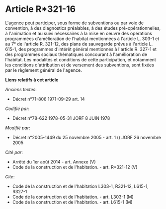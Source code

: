 # Article R*321-16

L'agence peut participer, sous forme de subventions ou par voie de convention, à des diagnostics préalables, à des études
pré-opérationnelles, à l'animation et au suivi nécessaires à la mise en oeuvre des opérations programmées d'amélioration de
l'habitat mentionnées à l'article L. 303-1 et au 7° de l'article R. 321-12, des plans de sauvegarde prévus à l'article L.
615-1, des programmes d'intérêt général mentionnés à l'article R. 327-1 et des programmes sociaux thématiques concourant à
l'amélioration de l'habitat. Les modalités et conditions de cette participation, et notamment les conditions d'attribution et
de versement des subventions, sont fixées par le règlement général de l'agence.

**Liens relatifs à cet article**

_Anciens textes_:

  - Décret n°71-806 1971-09-29 art. 14

_Codifié par_:

  - Décret n°78-622 1978-05-31 JORF 8 JUIN 1978

_Modifié par_:

  - Décret n°2005-1449 du 25 novembre 2005 - art. 1 () JORF 26 novembre 2005

_Cité par_:

  - Arrêté du 1er août 2014 - art. Annexe (V)
  - Code de la construction et de l'habitation. - art. R*321-12 (V)

_Cite_:

  - Code de la construction et de l'habitation L303-1, R321-12, L615-1, R327-1
  - Code de la construction et de l'habitation. - art. L303-1 (M)
  - Code de la construction et de l'habitation. - art. L615-1 (M)
